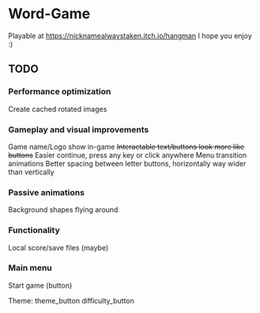 # Word-Game
 
Playable at https://nicknamealwaystaken.itch.io/hangman
I hope you enjoy :)


## TODO

### Performance optimization
Create cached rotated images

### Gameplay and visual improvements
Game name/Logo show in-game
~~Interactable text/buttons look more like buttons~~
Easier continue, press any key or click anywhere
Menu transition animations
Better spacing between letter buttons, horizontally way wider than vertically

### Passive animations
Background shapes flying around

### Functionality
Local score/save files (maybe)

### Main menu
Start game (button)

Theme: theme_button difficulty_button
